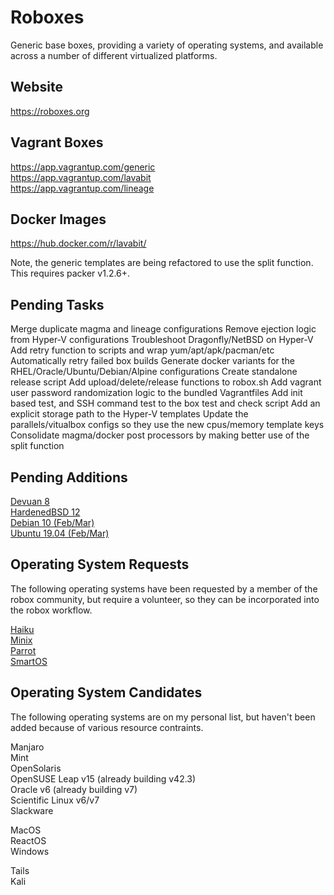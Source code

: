 
# Roboxes

Generic base boxes, providing a variety of operating systems, and available across a number of different virtualized platforms.

## Website
https://roboxes.org  

## Vagrant Boxes  
https://app.vagrantup.com/generic  
https://app.vagrantup.com/lavabit  
https://app.vagrantup.com/lineage  

## Docker Images  
https://hub.docker.com/r/lavabit/  

Note, the generic templates are being refactored to use the split function. This requires packer v1.2.6+.

## Pending Tasks

Merge duplicate magma and lineage configurations
Remove ejection logic from Hyper-V configurations
Troubleshoot Dragonfly/NetBSD on Hyper-V
Add retry function to scripts and wrap yum/apt/apk/pacman/etc
Automatically retry failed box builds
Generate docker variants for the RHEL/Oracle/Ubuntu/Debian/Alpine configurations
Create standalone release script
Add upload/delete/release functions to robox.sh
Add vagrant user password randomization logic to the bundled Vagrantfiles
Add init based test, and SSH command test to the box test and check script
Add an explicit storage path to the Hyper-V templates
Update the parallels/vitualbox configs so they use the new cpus/memory template keys
Consolidate magma/docker post processors by making better use of the split function

## Pending Additions

[Devuan 8](https://devuan.org/)  
[HardenedBSD 12](https://hardenedbsd.org/)  
[Debian 10 (Feb/Mar)](https://wiki.debian.org/DebianBuster)  
[Ubuntu 19.04 (Feb/Mar)](https://wiki.ubuntu.com/DiscoDingo)  

## Operating System Requests

The following operating systems have been requested by a member of the robox community, but require a volunteer, so they can be incorporated into the robox workflow.

[Haiku](https://www.haiku-os.org/get-haiku/)  
[Minix](https://www.minix3.org/)  
[Parrot](https://www.parrotsec.org/)  
[SmartOS](https://www.joyent.com/smartos) 

## Operating System Candidates

The following operating systems are on my personal list, but haven't been added because of various resource contraints.

Manjaro  
Mint  
OpenSolaris  
OpenSUSE Leap v15 (already building v42.3)  
Oracle v6 (already building v7)  
Scientific Linux v6/v7  
Slackware  

MacOS  
ReactOS  
Windows  

Tails  
Kali  

